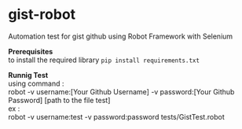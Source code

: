 # gist-robot
Automation test for gist github using Robot Framework with Selenium

<b>Prerequisites</b>
<br>
to install the required library
`pip install requirements.txt`

<b>Runnig Test</b>
<br>
using command :
<br>
robot -v username:[Your Github Username] -v password:[Your Github Password] [path to the file test]
<br>
ex : 
<br>
robot -v username:test -v password:password tests/GistTest.robot
